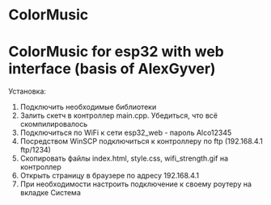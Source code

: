 # ColorMusic
# ColorMusic for esp32 with web interface (basis of AlexGyver)
Установка:
1) Подключить необходимые библиотеки
2) Залить скетч в контроллер main.cpp. Убедиться, что всё скомпилировалось
3) Подключиться по WiFi к сети esp32_web - пароль Alco12345
4) Посредством WinSCP подключиться к контроллеру по ftp (192.168.4.1 ftp/1234)
5) Скопировать файлы index.html, style.css, wifi_strength.gif на контроллер
6) Открыть страницу в браузере по адресу 192.168.4.1
7) При необходимости настроить подключение к своему роутеру на вкладке Система
